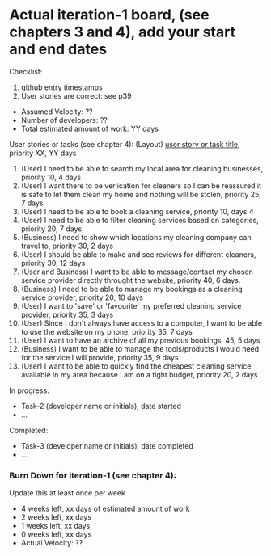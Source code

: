 # Actual iteration-1 board, (see chapters 3 and 4), add your start and end dates 

Checklist: 
1. github entry timestamps
2. User stories are correct: see p39

* Assumed Velocity: ?? 
* Number of developers: ??
* Total estimated amount of work: YY days

User stories or tasks (see chapter 4):
(Layout) [user story or task title](./user_stories/user_story_01_title.md), priority XX, YY days

1. (User) I need to be able to search my local area for cleaning businesses, priority 10, 4 days
2. (User) I want there to be veriication for cleaners so I can be reassured it is safe to let them clean my home and nothing will be stolen, priority 25, 7 days
3. (User) I need to be able to book a cleaning service, priority 10, days 4
4. (User) I need to be able to filter cleaning services based on categories, priority 20, 7 days
5. (Business) I need to show which locations my cleaning company can travel to, priority 30, 2 days
6. (User) I should be able to make and see reviews for different cleaners, priority 30, 12 days
7. (User and Business) I want to be able to message/contact my chosen service provider directly throught the website, priority 40, 6 days.
8. (Business) I need to be able to manage my bookings as a cleaning service provider, priority 20, 10 days
9. (User) I want to 'save' or 'favourite' my preferred cleaning service provider, priority 35, 3 days
10. (User) Since I don't always have access to a computer, I want to be able to use the website on my phone, priority 35, 7 days
11. (User) I want to have an archive of all my previous bookings, 45, 5 days
12. (Business) I want to be able to manage the tools/products I would need for the service I will provide, priority 35, 9 days
13. (User) I want to be able to quickly find the cheapest cleaning service available in my area because I am on a tight budget, priority 20, 2 days



In progress:
* Task-2 (developer name or initials), date started
* ...

Completed:
* Task-3 (developer name or initials), date completed
* ...

### Burn Down for iteration-1 (see chapter 4):
Update this at least once per week
* 4 weeks left, xx days of estimated amount of work 
* 2 weeks left, xx days
* 1 weeks left, xx days
* 0 weeks left, xx days
* Actual Velocity: ?? 